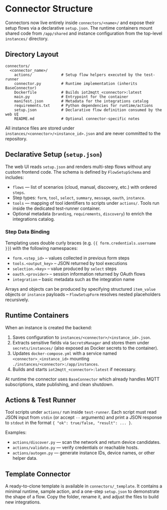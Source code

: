 # Connector Structure

Connectors now live entirely inside `connectors/<name>/` and expose their setup
flows via a declarative `setup.json`. The runtime containers mount shared code
from `/app/shared` and instance configuration from the top-level `instances/`
directory.

## Directory Layout

```
connectors/
  <connector_name>/
    actions/             # Setup flow helpers executed by the test-runner
    connector.py         # Runtime implementation (inherits BaseConnector)
    Dockerfile           # Builds iot2mqtt_<connector>:latest
    main.py              # Entrypoint for the container
    manifest.json        # Metadata for the integrations catalog
    requirements.txt     # Python dependencies for runtime/actions
    setup.json           # Declarative flow definition consumed by the web UI
    README.md            # Optional connector-specific notes
```

All instance files are stored under `instances/<connector>/<instance_id>.json`
and are never committed to the repository.

## Declarative Setup (`setup.json`)

The web UI reads `setup.json` and renders multi-step flows without any custom
frontend code. The schema is defined by `FlowSetupSchema` and includes:

- `flows` — list of scenarios (cloud, manual, discovery, etc.) with ordered
  `steps`.
- Step types: `form`, `tool`, `select`, `summary`, `message`, `oauth`,
  `instance`.
- `tools` — mapping of tool identifiers to scripts under `actions/`. Tools run
  inside the dedicated test-runner container.
- Optional metadata (`branding`, `requirements`, `discovery`) to enrich the
  integrations catalog.

### Step Data Binding

Templating uses double curly braces (e.g. `{{ form.credentials.username }}`)
with the following namespaces:

- `form.<step_id>` – values collected in previous form steps
- `tools.<output_key>` – JSON returned by tool executions
- `selection.<key>` – value produced by `select` steps
- `oauth.<provider>` – session information returned by OAuth flows
- `integration` – basic metadata such as the integration name

Arrays and objects can be produced by specifying structured `item_value`
objects or `instance` payloads – `FlowSetupForm` resolves nested placeholders
recursively.

## Runtime Containers

When an instance is created the backend:

1. Saves configuration to `instances/<connector>/<instance_id>.json`.
2. Extracts sensitive fields via `SecretsManager` and stores them under
   `secrets/instances/` (also exposed as Docker secrets to the container).
3. Updates `docker-compose.yml` with a service named
   `<connector>_<instance_id>` mounting `./instances/<connector>:/app/instances`.
4. Builds and starts `iot2mqtt_<connector>:latest` if necessary.

At runtime the connector uses `BaseConnector` which already handles MQTT
subscriptions, state publishing, and clean shutdown.

## Actions & Test Runner

Tool scripts under `actions/` run inside `test-runner`. Each script must read
JSON input from `stdin` (or accept `--` arguments) and print a JSON response to
`stdout` in the format `{ "ok": true/false, "result": ... }`.

Examples:

- `actions/discover.py` — scan the network and return device candidates.
- `actions/validate.py` — verify credentials or reachable hosts.
- `actions/autogen.py` — generate instance IDs, device names, or other helper
  data.

## Template Connector

A ready-to-clone template is available in `connectors/_template`. It contains a
minimal runtime, sample action, and a one-step `setup.json` to demonstrate the
shape of a flow. Copy the folder, rename it, and adjust the files to build new
integrations.
